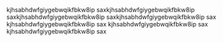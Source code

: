 kjhsabhdwfgiygebwqikfbkw8ip saxkjhsabhdwfgiygebwqikfbkw8ip saxkjhsabhdwfgiygebwqikfbkw8ip saxkjhsabhdwfgiygebwqikfbkw8ip sax
kjhsabhdwfgiygebwqikfbkw8ip sax
kjhsabhdwfgiygebwqikfbkw8ip sax
kjhsabhdwfgiygebwqikfbkw8ip sax
